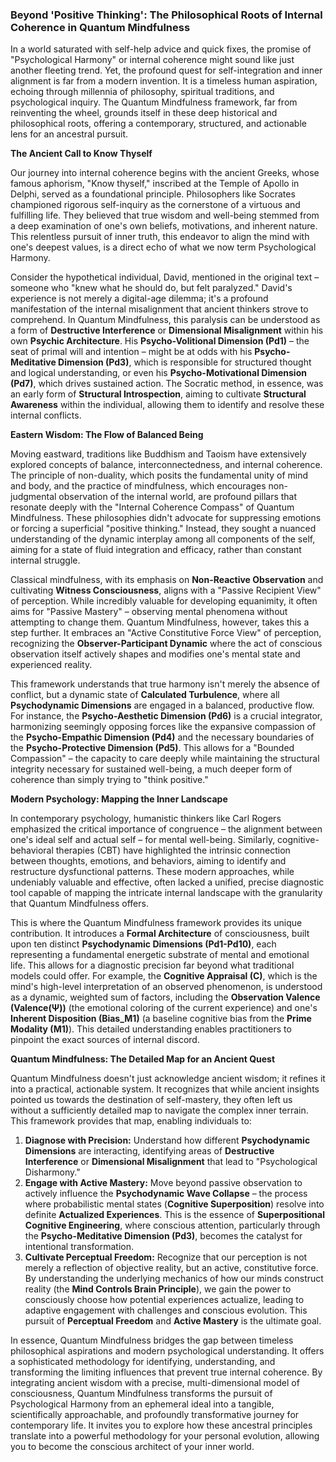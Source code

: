 ### Beyond 'Positive Thinking': The Philosophical Roots of Internal Coherence in Quantum Mindfulness

In a world saturated with self-help advice and quick fixes, the promise of "Psychological Harmony" or internal coherence might sound like just another fleeting trend. Yet, the profound quest for self-integration and inner alignment is far from a modern invention. It is a timeless human aspiration, echoing through millennia of philosophy, spiritual traditions, and psychological inquiry. The Quantum Mindfulness framework, far from reinventing the wheel, grounds itself in these deep historical and philosophical roots, offering a contemporary, structured, and actionable lens for an ancestral pursuit.

**The Ancient Call to Know Thyself**

Our journey into internal coherence begins with the ancient Greeks, whose famous aphorism, "Know thyself," inscribed at the Temple of Apollo in Delphi, served as a foundational principle. Philosophers like Socrates championed rigorous self-inquiry as the cornerstone of a virtuous and fulfilling life. They believed that true wisdom and well-being stemmed from a deep examination of one's own beliefs, motivations, and inherent nature. This relentless pursuit of inner truth, this endeavor to align the mind with one's deepest values, is a direct echo of what we now term Psychological Harmony.

Consider the hypothetical individual, David, mentioned in the original text – someone who "knew what he should do, but felt paralyzed." David's experience is not merely a digital-age dilemma; it's a profound manifestation of the internal misalignment that ancient thinkers strove to comprehend. In Quantum Mindfulness, this paralysis can be understood as a form of **Destructive Interference** or **Dimensional Misalignment** within his own **Psychic Architecture**. His **Psycho-Volitional Dimension (Pd1)** – the seat of primal will and intention – might be at odds with his **Psycho-Meditative Dimension (Pd3)**, which is responsible for structured thought and logical understanding, or even his **Psycho-Motivational Dimension (Pd7)**, which drives sustained action. The Socratic method, in essence, was an early form of **Structural Introspection**, aiming to cultivate **Structural Awareness** within the individual, allowing them to identify and resolve these internal conflicts.

**Eastern Wisdom: The Flow of Balanced Being**

Moving eastward, traditions like Buddhism and Taoism have extensively explored concepts of balance, interconnectedness, and internal coherence. The principle of non-duality, which posits the fundamental unity of mind and body, and the practice of mindfulness, which encourages non-judgmental observation of the internal world, are profound pillars that resonate deeply with the "Internal Coherence Compass" of Quantum Mindfulness. These philosophies didn't advocate for suppressing emotions or forcing a superficial "positive thinking." Instead, they sought a nuanced understanding of the dynamic interplay among all components of the self, aiming for a state of fluid integration and efficacy, rather than constant internal struggle.

Classical mindfulness, with its emphasis on **Non-Reactive Observation** and cultivating **Witness Consciousness**, aligns with a "Passive Recipient View" of perception. While incredibly valuable for developing equanimity, it often aims for "Passive Mastery" – observing mental phenomena without attempting to change them. Quantum Mindfulness, however, takes this a step further. It embraces an "Active Constitutive Force View" of perception, recognizing the **Observer-Participant Dynamic** where the act of conscious observation itself actively shapes and modifies one's mental state and experienced reality.

This framework understands that true harmony isn't merely the absence of conflict, but a dynamic state of **Calculated Turbulence**, where all **Psychodynamic Dimensions** are engaged in a balanced, productive flow. For instance, the **Psycho-Aesthetic Dimension (Pd6)** is a crucial integrator, harmonizing seemingly opposing forces like the expansive compassion of the **Psycho-Empathic Dimension (Pd4)** and the necessary boundaries of the **Psycho-Protective Dimension (Pd5)**. This allows for a "Bounded Compassion" – the capacity to care deeply while maintaining the structural integrity necessary for sustained well-being, a much deeper form of coherence than simply trying to "think positive."

**Modern Psychology: Mapping the Inner Landscape**

In contemporary psychology, humanistic thinkers like Carl Rogers emphasized the critical importance of congruence – the alignment between one's ideal self and actual self – for mental well-being. Similarly, cognitive-behavioral therapies (CBT) have highlighted the intrinsic connection between thoughts, emotions, and behaviors, aiming to identify and restructure dysfunctional patterns. These modern approaches, while undeniably valuable and effective, often lacked a unified, precise diagnostic tool capable of mapping the intricate internal landscape with the granularity that Quantum Mindfulness offers.

This is where the Quantum Mindfulness framework provides its unique contribution. It introduces a **Formal Architecture** of consciousness, built upon ten distinct **Psychodynamic Dimensions (Pd1-Pd10)**, each representing a fundamental energetic substrate of mental and emotional life. This allows for a diagnostic precision far beyond what traditional models could offer. For example, the **Cognitive Appraisal (C)**, which is the mind's high-level interpretation of an observed phenomenon, is understood as a dynamic, weighted sum of factors, including the **Observation Valence (Valence(Ψ))** (the emotional coloring of the current experience) and one's **Inherent Disposition (Bias_M1)** (a baseline cognitive bias from the **Prime Modality (M1)**). This detailed understanding enables practitioners to pinpoint the exact sources of internal discord.

**Quantum Mindfulness: The Detailed Map for an Ancient Quest**

Quantum Mindfulness doesn't just acknowledge ancient wisdom; it refines it into a practical, actionable system. It recognizes that while ancient insights pointed us towards the destination of self-mastery, they often left us without a sufficiently detailed map to navigate the complex inner terrain. This framework provides that map, enabling individuals to:

1.  **Diagnose with Precision:** Understand how different **Psychodynamic Dimensions** are interacting, identifying areas of **Destructive Interference** or **Dimensional Misalignment** that lead to "Psychological Disharmony."
2.  **Engage with Active Mastery:** Move beyond passive observation to actively influence the **Psychodynamic Wave Collapse** – the process where probabilistic mental states (**Cognitive Superposition**) resolve into definite **Actualized Experiences**. This is the essence of **Superpositional Cognitive Engineering**, where conscious attention, particularly through the **Psycho-Meditative Dimension (Pd3)**, becomes the catalyst for intentional transformation.
3.  **Cultivate Perceptual Freedom:** Recognize that our perception is not merely a reflection of objective reality, but an active, constitutive force. By understanding the underlying mechanics of how our minds construct reality (the **Mind Controls Brain Principle**), we gain the power to consciously choose how potential experiences actualize, leading to adaptive engagement with challenges and conscious evolution. This pursuit of **Perceptual Freedom** and **Active Mastery** is the ultimate goal.

In essence, Quantum Mindfulness bridges the gap between timeless philosophical aspirations and modern psychological understanding. It offers a sophisticated methodology for identifying, understanding, and transforming the limiting influences that prevent true internal coherence. By integrating ancient wisdom with a precise, multi-dimensional model of consciousness, Quantum Mindfulness transforms the pursuit of Psychological Harmony from an ephemeral ideal into a tangible, scientifically approachable, and profoundly transformative journey for contemporary life. It invites you to explore how these ancestral principles translate into a powerful methodology for your personal evolution, allowing you to become the conscious architect of your inner world.